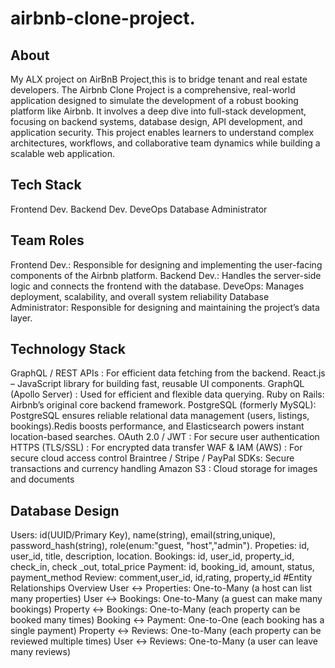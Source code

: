 # airbnb-clone-project.
## About
My ALX project on AirBnB Project,this is to bridge tenant and real estate developers.
The Airbnb Clone Project is a comprehensive, real-world application designed to simulate the development of a robust booking platform like Airbnb. It involves a deep dive into full-stack development, focusing on backend systems, database design, API development, and application security. This project enables learners to understand complex architectures, workflows, and collaborative team dynamics while building a scalable web application.
## Tech Stack
Frontend Dev.
Backend Dev.
DeveOps
Database Administrator
## Team Roles
Frontend Dev.: Responsible for designing and implementing the user-facing components of the Airbnb platform.
Backend Dev.: Handles the server-side logic and connects the frontend with the database.
DeveOps:  Manages deployment, scalability, and overall system reliability
Database Administrator: Responsible for designing and maintaining the project’s data layer.
## Technology Stack
GraphQL / REST APIs : For efficient data fetching from the backend.
React.js – JavaScript library for building fast, reusable UI components.
GraphQL (Apollo Server) : Used for efficient and flexible data querying.
Ruby on Rails: Airbnb’s original core backend framework.
PostgreSQL (formerly MySQL): PostgreSQL ensures reliable relational data management (users, listings, bookings).Redis boosts performance, and Elasticsearch powers instant location-based searches.
OAuth 2.0 / JWT : For secure user authentication
HTTPS (TLS/SSL) : For encrypted data transfer
WAF & IAM (AWS) : For secure cloud access control
Braintree / Stripe / PayPal SDKs: Secure transactions and currency handling
Amazon S3 : Cloud storage for images and documents
## Database Design
Users: id(UUID/Primary Key), name(string), email(string,unique), password_hash(string), role(enum:"guest, "host","admin").
Propeties: id, user_id, title, description, location.
Bookings: id, user_id, property_id, check_in, check _out, total_price
Payment: id, booking_id, amount, status, payment_method
Review: comment,user_id, id,rating, property_id
#Entity Relationships Overview
User ↔️ Properties: One-to-Many (a host can list many properties)
User ↔️ Bookings: One-to-Many (a guest can make many bookings)
Property ↔️ Bookings: One-to-Many (each property can be booked many times)
Booking ↔️ Payment: One-to-One (each booking has a single payment)
Property ↔️ Reviews: One-to-Many (each property can be reviewed multiple times)
User ↔️ Reviews: One-to-Many (a user can leave many reviews)
